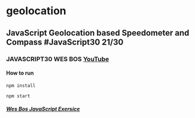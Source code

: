 # geolocation
## JavaScript Geolocation based Speedometer and Compass  #JavaScript30 21/30
### JAVASCRIPT30 WES BOS [ YouTube](https://www.youtube.com/watch?v=X7Cbtra0C6I&list=PLu8EoSxDXHP6CGK4YVJhL_VWetA865GOH&index=22)

#### How to run 
```
npm install
```
```
npm start
```

##### [Wes Bos JavaScript Exersice](https://javascript30.com/)
